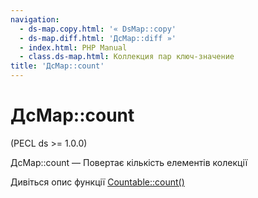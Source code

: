 ```yaml
---
navigation:
  - ds-map.copy.html: '« DsMap::copy'
  - ds-map.diff.html: 'ДсMap::diff »'
  - index.html: PHP Manual
  - class.ds-map.html: Коллекция пар ключ-значение
title: 'ДсMap::count'
---
```

# ДсMap::count

(PECL ds >= 1.0.0)

ДсMap::count — Повертає кількість елементів колекції

Дивіться опис функції [Countable::count()](countable.count.html)
